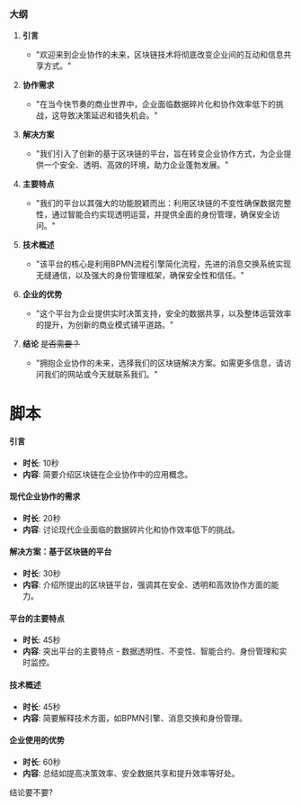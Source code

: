 
### 大纲
1. **引言**
   - "欢迎来到企业协作的未来，区块链技术将彻底改变企业间的互动和信息共享方式。"

2. **协作需求**
   - "在当今快节奏的商业世界中，企业面临数据碎片化和协作效率低下的挑战，这导致决策延迟和错失机会。"

3. **解决方案**
   - "我们引入了创新的基于区块链的平台，旨在转变企业协作方式，为企业提供一个安全、透明、高效的环境，助力企业蓬勃发展。"

4. **主要特点**
   - "我们的平台以其强大的功能脱颖而出：利用区块链的不变性确保数据完整性，通过智能合约实现透明运营，并提供全面的身份管理，确保安全访问。"

5. **技术概述**
   - "该平台的核心是利用BPMN流程引擎简化流程，先进的消息交换系统实现无缝通信，以及强大的身份管理框架，确保安全性和信任。"

6. **企业的优势**
   - "这个平台为企业提供实时决策支持，安全的数据共享，以及整体运营效率的提升，为创新的商业模式铺平道路。"

7. **结论** 
	~~是否需要？~~
   - "拥抱企业协作的未来，选择我们的区块链解决方案。如需更多信息，请访问我们的网站或今天就联系我们。"

# 脚本

#### 引言
- **时长**: 10秒
- **内容**: 简要介绍区块链在企业协作中的应用概念。

#### 现代企业协作的需求
- **时长**: 20秒
- **内容**: 讨论现代企业面临的数据碎片化和协作效率低下的挑战。

#### 解决方案：基于区块链的平台
- **时长**: 30秒
- **内容**: 介绍所提出的区块链平台，强调其在安全、透明和高效协作方面的能力。

#### 平台的主要特点
- **时长**: 45秒
- **内容**: 突出平台的主要特点 - 数据透明性、不变性、智能合约、身份管理和实时监控。

#### 技术概述
- **时长**: 45秒
- **内容**: 简要解释技术方面，如BPMN引擎、消息交换和身份管理。

#### 企业使用的优势
- **时长**: 60秒
- **内容**: 总结如提高决策效率、安全数据共享和提升效率等好处。

结论要不要?